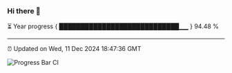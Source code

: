 ### Hi there 👋

⏳ Year progress { ████████████████████████████▁▁ } 94.48 %

---

⏰ Updated on Wed, 11 Dec 2024 18:47:36 GMT

![Progress Bar CI](https://github.com/IshwaranRudhara/GIT-ACTION/workflows/Progress%20Bar%20CI/badge.svg)
